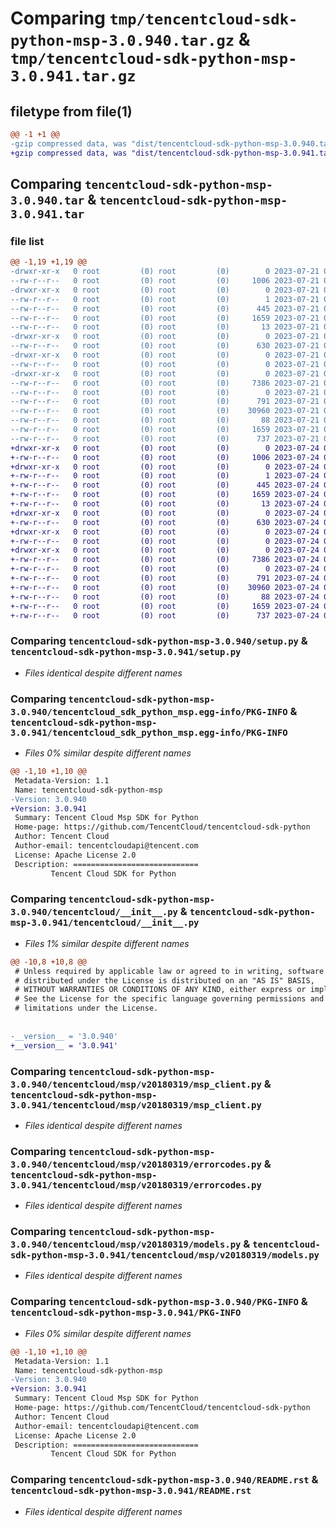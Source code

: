 # Comparing `tmp/tencentcloud-sdk-python-msp-3.0.940.tar.gz` & `tmp/tencentcloud-sdk-python-msp-3.0.941.tar.gz`

## filetype from file(1)

```diff
@@ -1 +1 @@
-gzip compressed data, was "dist/tencentcloud-sdk-python-msp-3.0.940.tar", last modified: Fri Jul 21 00:46:39 2023, max compression
+gzip compressed data, was "dist/tencentcloud-sdk-python-msp-3.0.941.tar", last modified: Mon Jul 24 00:40:53 2023, max compression
```

## Comparing `tencentcloud-sdk-python-msp-3.0.940.tar` & `tencentcloud-sdk-python-msp-3.0.941.tar`

### file list

```diff
@@ -1,19 +1,19 @@
-drwxr-xr-x   0 root         (0) root         (0)        0 2023-07-21 00:46:39.000000 tencentcloud-sdk-python-msp-3.0.940/
--rw-r--r--   0 root         (0) root         (0)     1006 2023-07-21 00:46:39.000000 tencentcloud-sdk-python-msp-3.0.940/setup.py
-drwxr-xr-x   0 root         (0) root         (0)        0 2023-07-21 00:46:39.000000 tencentcloud-sdk-python-msp-3.0.940/tencentcloud_sdk_python_msp.egg-info/
--rw-r--r--   0 root         (0) root         (0)        1 2023-07-21 00:46:39.000000 tencentcloud-sdk-python-msp-3.0.940/tencentcloud_sdk_python_msp.egg-info/dependency_links.txt
--rw-r--r--   0 root         (0) root         (0)      445 2023-07-21 00:46:39.000000 tencentcloud-sdk-python-msp-3.0.940/tencentcloud_sdk_python_msp.egg-info/SOURCES.txt
--rw-r--r--   0 root         (0) root         (0)     1659 2023-07-21 00:46:39.000000 tencentcloud-sdk-python-msp-3.0.940/tencentcloud_sdk_python_msp.egg-info/PKG-INFO
--rw-r--r--   0 root         (0) root         (0)       13 2023-07-21 00:46:39.000000 tencentcloud-sdk-python-msp-3.0.940/tencentcloud_sdk_python_msp.egg-info/top_level.txt
-drwxr-xr-x   0 root         (0) root         (0)        0 2023-07-21 00:46:39.000000 tencentcloud-sdk-python-msp-3.0.940/tencentcloud/
--rw-r--r--   0 root         (0) root         (0)      630 2023-07-21 00:46:39.000000 tencentcloud-sdk-python-msp-3.0.940/tencentcloud/__init__.py
-drwxr-xr-x   0 root         (0) root         (0)        0 2023-07-21 00:46:39.000000 tencentcloud-sdk-python-msp-3.0.940/tencentcloud/msp/
--rw-r--r--   0 root         (0) root         (0)        0 2023-07-21 00:46:39.000000 tencentcloud-sdk-python-msp-3.0.940/tencentcloud/msp/__init__.py
-drwxr-xr-x   0 root         (0) root         (0)        0 2023-07-21 00:46:39.000000 tencentcloud-sdk-python-msp-3.0.940/tencentcloud/msp/v20180319/
--rw-r--r--   0 root         (0) root         (0)     7386 2023-07-21 00:46:39.000000 tencentcloud-sdk-python-msp-3.0.940/tencentcloud/msp/v20180319/msp_client.py
--rw-r--r--   0 root         (0) root         (0)        0 2023-07-21 00:46:39.000000 tencentcloud-sdk-python-msp-3.0.940/tencentcloud/msp/v20180319/__init__.py
--rw-r--r--   0 root         (0) root         (0)      791 2023-07-21 00:46:39.000000 tencentcloud-sdk-python-msp-3.0.940/tencentcloud/msp/v20180319/errorcodes.py
--rw-r--r--   0 root         (0) root         (0)    30960 2023-07-21 00:46:39.000000 tencentcloud-sdk-python-msp-3.0.940/tencentcloud/msp/v20180319/models.py
--rw-r--r--   0 root         (0) root         (0)       88 2023-07-21 00:46:39.000000 tencentcloud-sdk-python-msp-3.0.940/setup.cfg
--rw-r--r--   0 root         (0) root         (0)     1659 2023-07-21 00:46:39.000000 tencentcloud-sdk-python-msp-3.0.940/PKG-INFO
--rw-r--r--   0 root         (0) root         (0)      737 2023-07-21 00:46:39.000000 tencentcloud-sdk-python-msp-3.0.940/README.rst
+drwxr-xr-x   0 root         (0) root         (0)        0 2023-07-24 00:40:53.000000 tencentcloud-sdk-python-msp-3.0.941/
+-rw-r--r--   0 root         (0) root         (0)     1006 2023-07-24 00:40:53.000000 tencentcloud-sdk-python-msp-3.0.941/setup.py
+drwxr-xr-x   0 root         (0) root         (0)        0 2023-07-24 00:40:53.000000 tencentcloud-sdk-python-msp-3.0.941/tencentcloud_sdk_python_msp.egg-info/
+-rw-r--r--   0 root         (0) root         (0)        1 2023-07-24 00:40:53.000000 tencentcloud-sdk-python-msp-3.0.941/tencentcloud_sdk_python_msp.egg-info/dependency_links.txt
+-rw-r--r--   0 root         (0) root         (0)      445 2023-07-24 00:40:53.000000 tencentcloud-sdk-python-msp-3.0.941/tencentcloud_sdk_python_msp.egg-info/SOURCES.txt
+-rw-r--r--   0 root         (0) root         (0)     1659 2023-07-24 00:40:53.000000 tencentcloud-sdk-python-msp-3.0.941/tencentcloud_sdk_python_msp.egg-info/PKG-INFO
+-rw-r--r--   0 root         (0) root         (0)       13 2023-07-24 00:40:53.000000 tencentcloud-sdk-python-msp-3.0.941/tencentcloud_sdk_python_msp.egg-info/top_level.txt
+drwxr-xr-x   0 root         (0) root         (0)        0 2023-07-24 00:40:53.000000 tencentcloud-sdk-python-msp-3.0.941/tencentcloud/
+-rw-r--r--   0 root         (0) root         (0)      630 2023-07-24 00:40:53.000000 tencentcloud-sdk-python-msp-3.0.941/tencentcloud/__init__.py
+drwxr-xr-x   0 root         (0) root         (0)        0 2023-07-24 00:40:53.000000 tencentcloud-sdk-python-msp-3.0.941/tencentcloud/msp/
+-rw-r--r--   0 root         (0) root         (0)        0 2023-07-24 00:40:53.000000 tencentcloud-sdk-python-msp-3.0.941/tencentcloud/msp/__init__.py
+drwxr-xr-x   0 root         (0) root         (0)        0 2023-07-24 00:40:53.000000 tencentcloud-sdk-python-msp-3.0.941/tencentcloud/msp/v20180319/
+-rw-r--r--   0 root         (0) root         (0)     7386 2023-07-24 00:40:53.000000 tencentcloud-sdk-python-msp-3.0.941/tencentcloud/msp/v20180319/msp_client.py
+-rw-r--r--   0 root         (0) root         (0)        0 2023-07-24 00:40:53.000000 tencentcloud-sdk-python-msp-3.0.941/tencentcloud/msp/v20180319/__init__.py
+-rw-r--r--   0 root         (0) root         (0)      791 2023-07-24 00:40:53.000000 tencentcloud-sdk-python-msp-3.0.941/tencentcloud/msp/v20180319/errorcodes.py
+-rw-r--r--   0 root         (0) root         (0)    30960 2023-07-24 00:40:53.000000 tencentcloud-sdk-python-msp-3.0.941/tencentcloud/msp/v20180319/models.py
+-rw-r--r--   0 root         (0) root         (0)       88 2023-07-24 00:40:53.000000 tencentcloud-sdk-python-msp-3.0.941/setup.cfg
+-rw-r--r--   0 root         (0) root         (0)     1659 2023-07-24 00:40:53.000000 tencentcloud-sdk-python-msp-3.0.941/PKG-INFO
+-rw-r--r--   0 root         (0) root         (0)      737 2023-07-24 00:40:53.000000 tencentcloud-sdk-python-msp-3.0.941/README.rst
```

### Comparing `tencentcloud-sdk-python-msp-3.0.940/setup.py` & `tencentcloud-sdk-python-msp-3.0.941/setup.py`

 * *Files identical despite different names*

### Comparing `tencentcloud-sdk-python-msp-3.0.940/tencentcloud_sdk_python_msp.egg-info/PKG-INFO` & `tencentcloud-sdk-python-msp-3.0.941/tencentcloud_sdk_python_msp.egg-info/PKG-INFO`

 * *Files 0% similar despite different names*

```diff
@@ -1,10 +1,10 @@
 Metadata-Version: 1.1
 Name: tencentcloud-sdk-python-msp
-Version: 3.0.940
+Version: 3.0.941
 Summary: Tencent Cloud Msp SDK for Python
 Home-page: https://github.com/TencentCloud/tencentcloud-sdk-python
 Author: Tencent Cloud
 Author-email: tencentcloudapi@tencent.com
 License: Apache License 2.0
 Description: ============================
         Tencent Cloud SDK for Python
```

### Comparing `tencentcloud-sdk-python-msp-3.0.940/tencentcloud/__init__.py` & `tencentcloud-sdk-python-msp-3.0.941/tencentcloud/__init__.py`

 * *Files 1% similar despite different names*

```diff
@@ -10,8 +10,8 @@
 # Unless required by applicable law or agreed to in writing, software
 # distributed under the License is distributed on an "AS IS" BASIS,
 # WITHOUT WARRANTIES OR CONDITIONS OF ANY KIND, either express or implied.
 # See the License for the specific language governing permissions and
 # limitations under the License.
 
 
-__version__ = '3.0.940'
+__version__ = '3.0.941'
```

### Comparing `tencentcloud-sdk-python-msp-3.0.940/tencentcloud/msp/v20180319/msp_client.py` & `tencentcloud-sdk-python-msp-3.0.941/tencentcloud/msp/v20180319/msp_client.py`

 * *Files identical despite different names*

### Comparing `tencentcloud-sdk-python-msp-3.0.940/tencentcloud/msp/v20180319/errorcodes.py` & `tencentcloud-sdk-python-msp-3.0.941/tencentcloud/msp/v20180319/errorcodes.py`

 * *Files identical despite different names*

### Comparing `tencentcloud-sdk-python-msp-3.0.940/tencentcloud/msp/v20180319/models.py` & `tencentcloud-sdk-python-msp-3.0.941/tencentcloud/msp/v20180319/models.py`

 * *Files identical despite different names*

### Comparing `tencentcloud-sdk-python-msp-3.0.940/PKG-INFO` & `tencentcloud-sdk-python-msp-3.0.941/PKG-INFO`

 * *Files 0% similar despite different names*

```diff
@@ -1,10 +1,10 @@
 Metadata-Version: 1.1
 Name: tencentcloud-sdk-python-msp
-Version: 3.0.940
+Version: 3.0.941
 Summary: Tencent Cloud Msp SDK for Python
 Home-page: https://github.com/TencentCloud/tencentcloud-sdk-python
 Author: Tencent Cloud
 Author-email: tencentcloudapi@tencent.com
 License: Apache License 2.0
 Description: ============================
         Tencent Cloud SDK for Python
```

### Comparing `tencentcloud-sdk-python-msp-3.0.940/README.rst` & `tencentcloud-sdk-python-msp-3.0.941/README.rst`

 * *Files identical despite different names*

